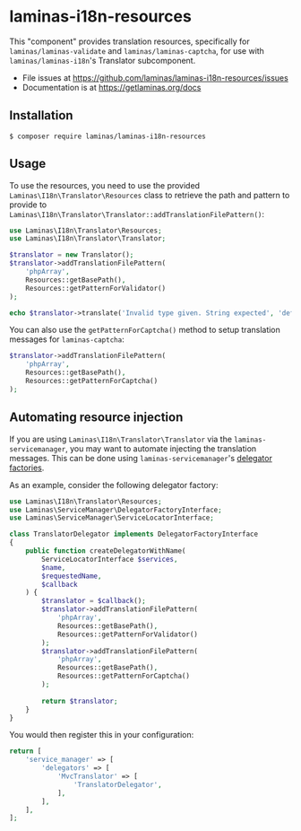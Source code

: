 # laminas-i18n-resources

This "component" provides translation resources, specifically for `laminas/laminas-validate` and
`laminas/laminas-captcha`, for use with `laminas/laminas-i18n`'s Translator subcomponent.

- File issues at https://github.com/laminas/laminas-i18n-resources/issues
- Documentation is at https://getlaminas.org/docs

## Installation

```console
$ composer require laminas/laminas-i18n-resources
```

## Usage

To use the resources, you need to use the provided `Laminas\I18n\Translator\Resources` class to
retrieve the path and pattern to provide to
`Laminas\I18n\Translator\Translator::addTranslationFilePattern()`:

```php
use Laminas\I18n\Translator\Resources;
use Laminas\I18n\Translator\Translator;

$translator = new Translator();
$translator->addTranslationFilePattern(
    'phpArray',
    Resources::getBasePath(),
    Resources::getPatternForValidator()
);

echo $translator->translate('Invalid type given. String expected', 'default', 'es');
```

You can also use the `getPatternForCaptcha()` method to setup translation messages for
`laminas-captcha`:

```php
$translator->addTranslationFilePattern(
    'phpArray',
    Resources::getBasePath(),
    Resources::getPatternForCaptcha()
);
```

## Automating resource injection

If you are using `Laminas\I18n\Translator\Translator` via the `laminas-servicemanager`, you may want to
automate injecting the translation messages. This can be done using `laminas-servicemanager`'s
[delegator factories](https://docs.laminas.dev/laminas.service-manager.delegator-factories.html).

As an example, consider the following delegator factory:

```php
use Laminas\I18n\Translator\Resources;
use Laminas\ServiceManager\DelegatorFactoryInterface;
use Laminas\ServiceManager\ServiceLocatorInterface;

class TranslatorDelegator implements DelegatorFactoryInterface
{
    public function createDelegatorWithName(
        ServiceLocatorInterface $services,
        $name,
        $requestedName,
        $callback
    ) {
        $translator = $callback();
        $translator->addTranslationFilePattern(
            'phpArray',
            Resources::getBasePath(),
            Resources::getPatternForValidator()
        );
        $translator->addTranslationFilePattern(
            'phpArray',
            Resources::getBasePath(),
            Resources::getPatternForCaptcha()
        );
        
        return $translator;
    }
}
```

You would then register this in your configuration:

```php
return [
    'service_manager' => [
        'delegators' => [
            'MvcTranslator' => [
                'TranslatorDelegator',
            ],
        ],
    ],
];
```
